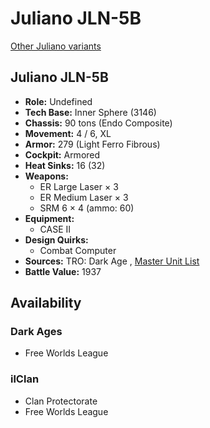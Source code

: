 # Juliano JLN-5B 

[Other Juliano variants](../juliano.md) 

## Juliano JLN-5B 

- **Role:** Undefined 
- **Tech Base:** Inner Sphere (3146) 
- **Chassis:** 90 tons (Endo Composite) 
- **Movement:** 4 / 6, XL 
- **Armor:** 279 (Light Ferro Fibrous) 
- **Cockpit:** Armored 
- **Heat Sinks:** 16 (32) 
- **Weapons:** 
  - ER Large Laser × 3 
  - ER Medium Laser × 3 
  - SRM 6 × 4 (ammo: 60) 
- **Equipment:** 
  - CASE II 
- **Design Quirks:** 
  - Combat Computer 
- **Sources:** TRO: Dark Age , [Master Unit List](http://masterunitlist.info/Unit/Details/8064) 
- **Battle Value:** 1937 

## Availability 

### Dark Ages 

- Free Worlds League 

### ilClan 

- Clan Protectorate 
- Free Worlds League 

